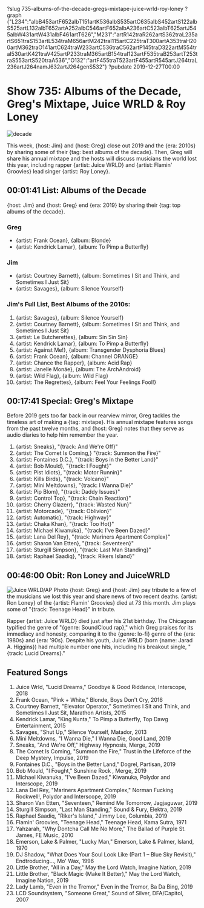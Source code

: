 ?slug 735-albums-of-the-decade-gregs-mixtape-juice-wrld-roy-loney
?graph {"L234":"albB453artF652albT151artK536albS535artC635albS452artS122albS525artL132albT652artA252albC546artF652albA236artC523albT625artJ545albW431artW431albF461artT626","M231":"artR142traR262artS362traL235artS651traS153artL534traM656artM242traI115artC225traT300artA353traH200artM362traO141artC624traW233artC536traC562artP145traD322artM554traI530artK421traV425artP233traM365artB154traI123artF535traB253artT253traS553artS520traA536","O132":"artF455traT523artF455artR545artJ264traL236artJ264namJ632artJ264genS532"}
?pubdate 2019-12-27T00:00

# Show 735: Albums of the Decade, Greg's Mixtape, Juice WRLD & Roy Loney 

![decade](//static.soundopinions.org/images/2019/albumdecade.png)

This week, {host: Jim} and {host: Greg} close out 2019 and the {era: 2010s} by sharing some of their {tag: best albums of the decade}. Then, Greg will share his annual mixtape and the hosts will discuss musicians the world lost this year, including rapper {artist: Juice WRLD} and {artist: Flamin' Groovies} lead singer {artist: Roy Loney}.


## 00:01:41 List: Albums of the Decade

{host: Jim} and {host: Greg} end {era: 2019} by sharing their {tag: top albums of the decade}.

### Greg
- {artist: Frank Ocean}, {album: Blonde}
- {artist: Kendrick Lamar}, {album: To Pimp a Butterfly}

### Jim
- {artist: Courtney Barnett}, {album: Sometimes I Sit and Think, and Sometimes I Just Sit}
- {artist: Savages}, {album: Silence Yourself}

### Jim's Full List, Best Albums of the 2010s:
1. {artist: Savages}, {album: Silence Yourself}
2. {artist: Courtney Barnett}, {album: Sometimes I Sit and Think, and Sometimes I Just Sit}
3. {artist: Le Butcherettes}, {album: Sin Sin Sin}
4. {artist: Kendrick Lamar}, {album: To Pimp a Butterfly}
5. {artist: Against Me!}, {album: Transgender Dysphoria Blues}
6. {artist: Frank Ocean}, {album: Channel ORANGE}
7. {artist: Chance the Rapper}, {album: Acid Rap}
8. {artist: Janelle Monáe}, {album: The ArchAndroid}
9. {artist: Wild Flag}, {album: Wild Flag}
10. {artist: The Regrettes}, {album: Feel Your Feelings Fool!}



## 00:17:41 Special: Greg's Mixtape
Before 2019 gets too far back in our rearview mirror,  Greg tackles the timeless art of making a {tag: mixtape}. His annual mixtape features songs from the past twelve months, and {host: Greg} notes that they serve as audio diaries to help him remember the year.

1. {artist: Sneaks}, "{track: And We're Off}"
2. {artist: The Comet Is Coming,} "{track: Summon the Fire}"
3. {artist: Fontaines D.C.}, "{track: Boys in the Better Land}"
4. {artist: Bob Mould}, "{track: I Fought}"
5. {artist: Pist Idiots}, "{track: Motor Runnin}"
6. {artist: Kills Birds}, "{track: Volcano}"
7. {artist: Mini Meltdowns}, "{track: I Wanna Die}"
8. {artist: Pip Blom}, "{track: Daddy Issues}"
9. {artist: Control Top}, "{track: Chain Reaction}"
10. {artist: Cherry Glazerr}, "{track: Wasted Nun}"
11. {artist: Motorcade}, "{track: Oblivion}"
12. {artist: Automatic}, "{track: Highway}"
13. {artist: Chaka Khan}, "{track: Too Hot}"
14. {artist: Michael Kiwanuka}, "{track: I've Been Dazed}"
15. {artist: Lana Del Rey}, "{track: Mariners Apartment Complex}"
16. {artist: Sharon Van Etten}, "{track: Seventeen}"
17. {artist: Sturgill Simpson}, "{track: Last Man Standing}"
18. {artist: Raphael Saadiq}, "{track: Rikers Island}"

## 00:46:00 Obit: Ron Loney and JuiceWRLD
![Juice WRLD/AP Photo](//static.soundopinions.org/images/2019/juicewrld.jpg)
{host: Greg} and {host: Jim} pay tribute to a few of the musicians we lost this year and share news of two recent deaths. {artist: Ron Loney} of the {artist: Flamin' Groovies} died at 73 this month. Jim plays some of "{track: Teenage Head}" in tribute. 

Rapper {artist: Juice WRLD} died just after his 21st birthday. The Chicagoan typified the genre of "{genre: SoundCloud rap}," which Greg praises for its immediacy and honesty, comparing it to the {genre: lo-fi} genre of the {era: 1980s} and {era: '90s}. Despite his youth, Juice WRLD (born {name: Jarad A. Higgins}) had multiple number one hits, including his breakout single, "{track: Lucid Dreams}."

## Featured Songs

1. Juice Wrld, "Lucid Dreams," Goodbye & Good Riddance, Interscope, 2018
1. Frank Ocean, "Pink + White," Blonde, Boys Don't Cry, 2016
1. Courtney Barnett, "Elevator Operator," Sometimes I Sit and Think, and Sometimes I Just Sit, Marathon Artists, 2015
1. Kendrick Lamar, "King Kunta," To Pimp a Butterfly, Top Dawg Entertainment, 2015
1. Savages, "Shut Up," Silence Yourself, Matador, 2013
1. Mini Meltdowns, "I Wanna Die," I Wanna Die, Good Land, 2019
1. Sneaks, "And We're Off," Highway Hypnosis, Merge, 2019
1. The Comet Is Coming, "Summon the Fire," Trust in the Lifeforce of the Deep Mystery, Impulse, 2019
1. Fontaines D.C., "Boys in the Better Land," Dogrel, Partisan, 2019
1. Bob Mould, "I Fought," Sunshine Rock , Merge, 2019
1. Michael Kiwanuka, "I've Been Dazed," Kiwanuka, Polydor and Interscope, 2019
1. Lana Del Rey, "Mariners Apartment Complex," Norman Fucking Rockwell!, Polydor and Interscope, 2019
1. Sharon Van Etten, "Seventeen," Remind Me Tomorrow, Jagjaguwar, 2019
1. Sturgill Simpson, "Last Man Standing," Sound & Fury, Elektra, 2019
1. Raphael Saadiq, "Riker's Island," Jimmy Lee, Columbia, 2019
1. Flamin' Groovies, "Teenage Head," Teenage Head, Kama Sutra, 1971
1. Yahzarah, "Why Dontcha Call Me No More," The Ballad of Purple St. James, FE Music, 2010
1. Emerson, Lake & Palmer, "Lucky Man," Emerson, Lake & Palmer, Island, 1970
1. DJ Shadow, "What Does Your Soul Look Like (Part 1 – Blue Sky Revisit)," Endtroducing..., Mo' Wax, 1996
1. Little Brother, "All in a Day," May the Lord Watch, Imagine Nation, 2019
1. Little Brother, "Black Magic (Make It Better)," May the Lord Watch, Imagine Nation, 2019
1. Lady Lamb, "Even in the Tremor," Even in the Tremor, Ba Da Bing, 2019
1. LCD Soundsystem, "Someone Great," Sound of Silver, DFA/Capitol, 2007